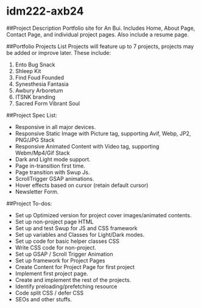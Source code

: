 # idm222-axb24

##Project Description
Portfolio site for An Bui. Includes Home, About Page, Contact Page, and individual project pages.
Also include a resume page.

##Portfolio Projects List
Projects will feature up to 7 projects, projects may be added or improve later. These include:
1. Ento Bug Snack
2. Shleep Kit
3. Find Foud Founded
4. Synesthesia Fantasia
5. Awbury Arboretum
6. ITSNK branding
7. Sacred Form Vibrant Soul

##Project Spec List:
- Responsive in all major devices.
- Responsive Static Image with Picture tag, supporting Avif, Webp, JP2, PNG/JPG Stack
- Responsive Animated Content with Video tag, supporting Webm/Mp4/Gif Stack
- Dark and Light mode support.
- Page in-transition first time.
- Page transition with Swup Js.
- ScrollTrigger GSAP animations.
- Hover effects based on cursor (retain default cursor)
- Newsletter Form.

##Project To-dos:
- Set up Optimized version for project cover images/animated contents.
- Set up non-project page HTML
- Set up and test Swup for JS and CSS framework
- Set up variables and Classes for Light/Dark modes.
- Set up code for basic helper classes CSS
- Write CSS code for non-project.
- Set up GSAP / Scroll Trigger Animation
- Set up framework for Project Pages
- Create Content for Project Page for first project
- Implement first project page.
- Create and implement the rest of the projects.
- Identify preloading/prefetching resource
- Code split CSS / defer CSS
- SEOs and other stuffs.
